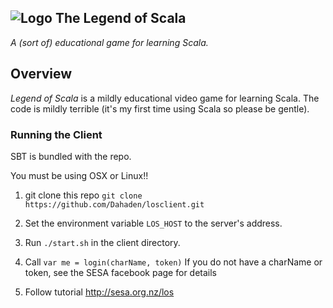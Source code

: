 ## ![Logo](/splash.png) The Legend of Scala

_A (sort of) educational game for learning Scala._

## Overview

_Legend of Scala_ is a mildly educational video game for learning Scala. The
code is mildly terrible (it's my first time using Scala so please be gentle).

### Running the Client

SBT is bundled with the repo.

You must be using OSX or Linux!!

1. git clone this repo `git clone https://github.com/Dahaden/losclient.git`

2. Set the environment variable `LOS_HOST` to the server's address.

3. Run `./start.sh` in the client directory.

4. Call `var me = login(charName, token)`
   If you do not have a charName or token, see the SESA facebook page for details

5. Follow tutorial http://sesa.org.nz/los
